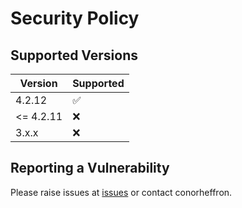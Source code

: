 # Security Policy

## Supported Versions

| Version | Supported          |
| ------- | ------------------ |
| 4.2.12   | :white_check_mark: |
| <= 4.2.11   | :x: |
| 3.x.x   | :x:                |

## Reporting a Vulnerability

Please raise issues at [issues](https://github.com/conorheffron/ironoc-db/issues) or contact conorheffron.
